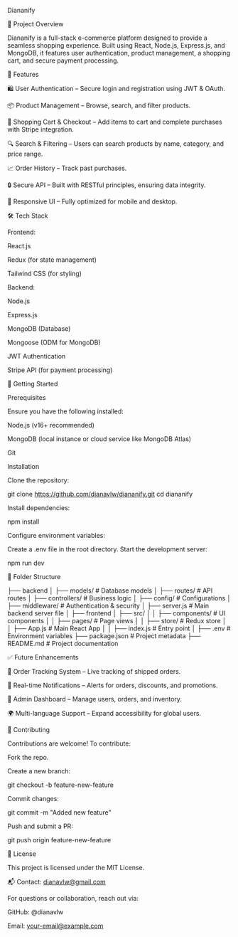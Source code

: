 Diananify

📌 Project Overview

Diananify is a full-stack e-commerce platform designed to provide a seamless shopping experience. Built using React, Node.js, Express.js, and MongoDB, it features user authentication, product management, a shopping cart, and secure payment processing.

🚀 Features

🛍️ User Authentication – Secure login and registration using JWT & OAuth.

📦 Product Management – Browse, search, and filter products.

🛒 Shopping Cart & Checkout – Add items to cart and complete purchases with Stripe integration.

🔍 Search & Filtering – Users can search products by name, category, and price range.

📈 Order History – Track past purchases.

🔒 Secure API – Built with RESTful principles, ensuring data integrity.

📱 Responsive UI – Fully optimized for mobile and desktop.

🛠️ Tech Stack

Frontend:

React.js

Redux (for state management)

Tailwind CSS (for styling)

Backend:

Node.js

Express.js

MongoDB (Database)

Mongoose (ODM for MongoDB)

JWT Authentication

Stripe API (for payment processing)

🚀 Getting Started

Prerequisites

Ensure you have the following installed:

Node.js (v16+ recommended)

MongoDB (local instance or cloud service like MongoDB Atlas)

Git

Installation

Clone the repository:

git clone https://github.com/dianavlw/diananify.git
cd diananify

Install dependencies:

npm install

Configure environment variables:

Create a .env file in the root directory.
Start the development server:

npm run dev

📂 Folder Structure

├── backend
│   ├── models/       # Database models
│   ├── routes/       # API routes
│   ├── controllers/  # Business logic
│   ├── config/       # Configurations
│   ├── middleware/   # Authentication & security
│   ├── server.js     # Main backend server file
│
├── frontend
│   ├── src/
│   │   ├── components/  # UI components
│   │   ├── pages/       # Page views
│   │   ├── store/       # Redux store
│   │   ├── App.js       # Main React App
│   │   ├── index.js     # Entry point
│
├── .env               # Environment variables
├── package.json       # Project metadata
├── README.md          # Project documentation

✅ Future Enhancements

🚚 Order Tracking System – Live tracking of shipped orders.

🔔 Real-time Notifications – Alerts for orders, discounts, and promotions.

📝 Admin Dashboard – Manage users, orders, and inventory.

🌍 Multi-language Support – Expand accessibility for global users.

🤝 Contributing

Contributions are welcome! To contribute:

Fork the repo.

Create a new branch:

git checkout -b feature-new-feature

Commit changes:

git commit -m "Added new feature"

Push and submit a PR:

git push origin feature-new-feature

📄 License

This project is licensed under the MIT License.

📬 Contact: dianavlw@gmail.com

For questions or collaboration, reach out via:

GitHub: @dianavlw

Email: your-email@example.com

